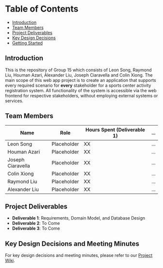 # Table of Contents

- [Introduction](#introduction)
- [Team Members](#team-members)
- [Project Deliverables](#project-deliverables)
- [Key Design Decisions](#key-design-decisions)
- [Getting Started](#getting-started)

## Introduction <a name="introduction"></a>
This is the repository of Group 15 which consists of Leon Song, Raymond Liu, Houman Azari, Alexander Liu, Joseph Ciaravella and Colin Xiong. The main scope of this web app project is to create an application that supports every required scenario for **every** stakeholder for a sports center activity registration system. All functionality of the system is  accessible via the web frontend for respective stakeholders, without employing external systems or services.

## Team Members <a name="team-members"></a>

| Name              | Role          | Hours Spent (Deliverable 1)| ... |
|-------------------|---------------|----------------------------|-----|
| Leon Song         | Placeholder   | XX                         | ... |
| Houman Azari      | Placeholder   | XX                         | ... |
| Joseph Ciaravella | Placeholder   | XX                         | ... |
| Colin Xiong       | Placeholder   | XX                         | ... |
| Raymond Liu       | Placeholder   | XX                         | ... |
| Alexander Liu     | Placeholder   | XX                         | ... |

## Project Deliverables <a name="project-deliverables"></a>

- **Deliverable 1**: Requirements, Domain Model, and Database Design
- **Deliverable 2**: To Come
- **Deliverable 3**: To Come

## Key Design Decisions and Meeting Minutes <a name="key-design-decisions"></a>

For key design decisions and meeting minutes, please refer to our [Project Wiki](../../wiki).
